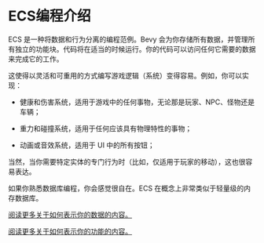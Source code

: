 # ECS编程介绍

ECS 是一种将数据和行为分离的编程范例。Bevy 会为你存储所有数据，并管理所有独立的功能块。代码将在适当的时候运行。你的代码可以访问任何它需要的数据来完成它的工作。

这使得以灵活和可重用的方式编写游戏逻辑（系统）变得容易。例如，你可以实现：

- 健康和伤害系统，适用于游戏中的任何事物，无论那是玩家、NPC、怪物还是车辆；

- 重力和碰撞系统，适用于任何应该具有物理特性的事物；

- 动画或音效系统，适用于 UI 中的所有按钮；

当然，当你需要特定实体的专门行为时（比如，仅适用于玩家的移动），这也很容易表达。

如果你熟悉数据库编程，你会感觉很自在。ECS 在概念上非常类似于轻量级的内存数据库。

[阅读更多关于如何表示你的数据的内容。](./数据.md)

[阅读更多关于如何表示你的功能的内容。](./代码.md)